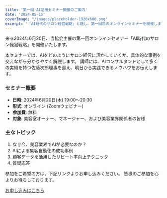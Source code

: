 ```yaml
---
title: '第一回 AI活用セミナー開催のご案内'
date: '2024-05-15'
coverImage: "/images/placeholder-1920x600.png"
excerpt: '「AI時代のサロン経営戦略」と題し、第一回目のオンラインセミナーを開催します。参加費は無料です。'
---
```


来る2024年6月20日、当協会主催の第一回オンラインセミナー「AI時代のサロン経営戦略」を開催いたします。

本セミナーでは、AIをどのようにサロン経営に活かしていくか、具体的な事例を交えながら分かりやすく解説します。
講師には、AIコンサルタントとして多くの実績を持つ佐藤次郎理事を迎え、明日から実践できるノウハウをお伝えします。

### セミナー概要
- **日時**: 2024年6月20日(木) 19:00〜20:30
- **形式**: オンライン (Zoomウェビナー)
- **参加費**: 無料
- **対象**: 美容室オーナー、マネージャー、および美容業界関係者の皆様

### 主なトピック
1. なぜ今、美容業界でAIが必要なのか？
2. AIによる集客自動化の成功事例
3. 顧客データを活用したリピート率向上テクニック
4. 質疑応答

参加をご希望の方は、下記リンクよりお申し込みください。
皆様のご参加を心よりお待ちしております。

[お申し込みはこちら](#) <!-- ダミーリンク --> 